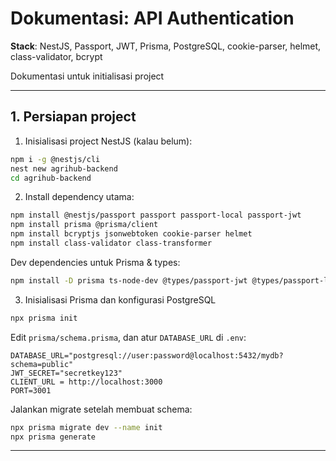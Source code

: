 # Dokumentasi: API Authentication

**Stack**: NestJS, Passport, JWT, Prisma, PostgreSQL, cookie-parser, helmet, class-validator, bcrypt

Dokumentasi untuk initialisasi project

---

## 1. Persiapan project

1. Inisialisasi project NestJS (kalau belum):

```bash
npm i -g @nestjs/cli
nest new agrihub-backend
cd agrihub-backend
```

2. Install dependency utama:

```bash
npm install @nestjs/passport passport passport-local passport-jwt
npm install prisma @prisma/client
npm install bcryptjs jsonwebtoken cookie-parser helmet
npm install class-validator class-transformer
```

Dev dependencies untuk Prisma & types:

```bash
npm install -D prisma ts-node-dev @types/passport-jwt @types/passport-local @types/cookie-parser
```

3. Inisialisasi Prisma dan konfigurasi PostgreSQL

```bash
npx prisma init
```

Edit `prisma/schema.prisma`, dan atur `DATABASE_URL` di `.env`:

```
DATABASE_URL="postgresql://user:password@localhost:5432/mydb?schema=public"
JWT_SECRET="secretkey123"
CLIENT_URL = http://localhost:3000
PORT=3001
```

Jalankan migrate setelah membuat schema:

```bash
npx prisma migrate dev --name init
npx prisma generate
```

---